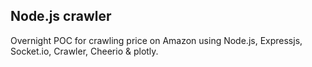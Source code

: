 ## Node.js crawler

Overnight POC for crawling price on Amazon using Node.js, Expressjs, Socket.io, Crawler, Cheerio & plotly.